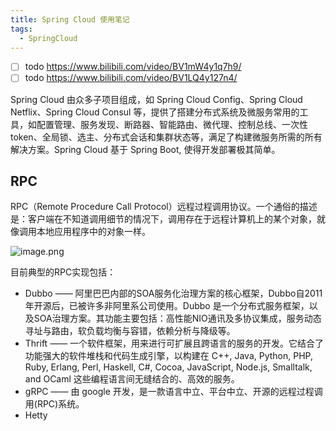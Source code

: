 ```yaml
---
title: Spring Cloud 使用笔记
tags:
  - SpringCloud
---
```


+ [ ] todo <https://www.bilibili.com/video/BV1mW4y1q7h9/>
+ [ ] todo <https://www.bilibili.com/video/BV1LQ4y127n4/>

Spring Cloud 由众多子项目组成，如 Spring Cloud Config、Spring Cloud Netflix、Spring Cloud Consul 等，提供了搭建分布式系统及微服务常用的工具，如配置管理、服务发现、断路器、智能路由、微代理、控制总线、一次性token、全局锁、选主、分布式会话和集群状态等，满足了构建微服务所需的所有解决方案。Spring Cloud 基于 Spring Boot, 使得开发部署极其简单。

## RPC

RPC（Remote Procedure Call Protocol）远程过程调用协议。一个通俗的描述是：客户端在不知道调用细节的情况下，调用存在于远程计算机上的某个对象，就像调用本地应用程序中的对象一样。

![image.png](https://s2.loli.net/2023/11/25/zRIthN3ArZiqBTH.png)

目前典型的RPC实现包括：

+ Dubbo —— 阿里巴巴内部的SOA服务化治理方案的核心框架，Dubbo自2011年开源后，已被许多非阿里系公司使用。Dubbo 是一个分布式服务框架，以及SOA治理方案。其功能主要包括：高性能NIO通讯及多协议集成，服务动态寻址与路由，软负载均衡与容错，依赖分析与降级等。
+ Thrift —— 一个软件框架，用来进行可扩展且跨语言的服务的开发。它结合了功能强大的软件堆栈和代码生成引擎，以构建在 C++, Java, Python, PHP, Ruby, Erlang, Perl, Haskell, C#, Cocoa, JavaScript, Node.js, Smalltalk, and OCaml 这些编程语言间无缝结合的、高效的服务。
+ gRPC —— 由 google 开发，是一款语言中立、平台中立、开源的远程过程调用(RPC)系统。
+ Hetty

